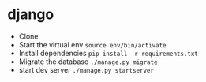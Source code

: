 # django

* Clone
* Start the virtual env `source env/bin/activate`
* Install dependencies `pip install -r requirements.txt`
* Migrate the database `./manage.py migrate`
* start dev server `./manage.py startserver`